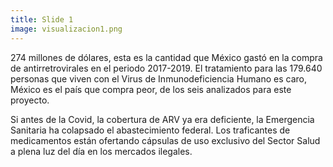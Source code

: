 ```yaml
---
title: Slide 1
image: visualizacion1.png
---
```


274 millones de dólares, esta es la cantidad que México gastó en la compra de antirretrovirales en el periodo 2017-2019. El tratamiento para las 179.640 personas que viven con el Virus de  Inmunodeficiencia Humano es caro, México es el país que compra peor, de los seis analizados para este proyecto. 

Si antes de la Covid, la cobertura de ARV ya era deficiente, la Emergencia Sanitaria ha colapsado el abastecimiento federal. Los traficantes de medicamentos están ofertando cápsulas de uso exclusivo del Sector Salud a plena luz del día en los mercados ilegales.
